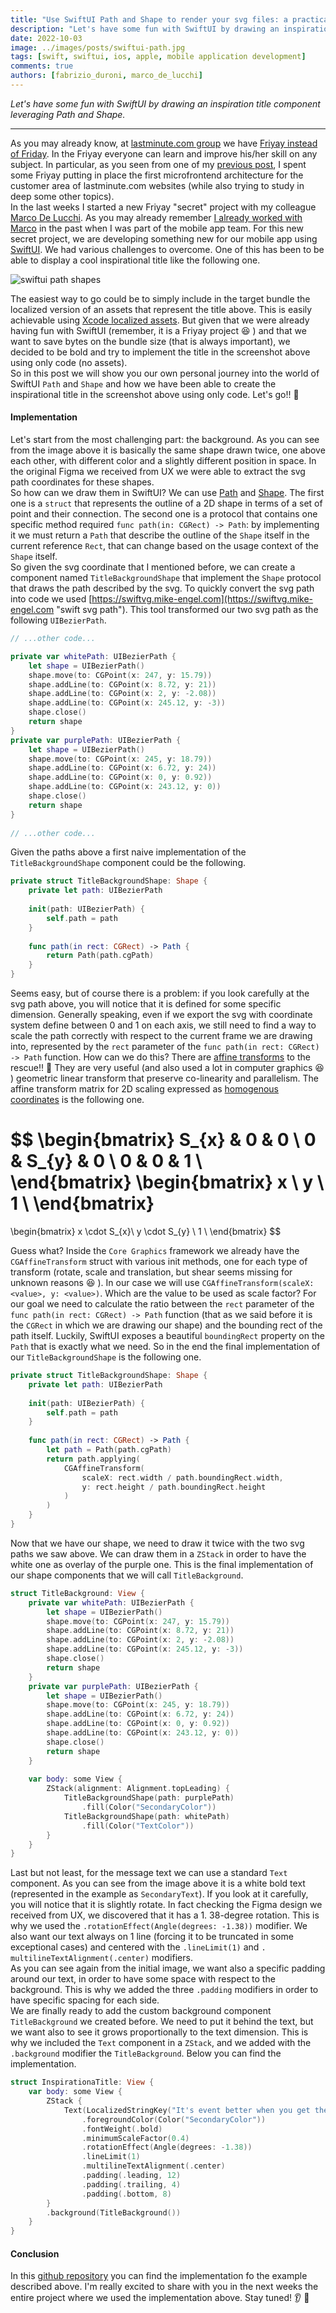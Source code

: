 ```yaml
---
title: "Use SwiftUI Path and Shape to render your svg files: a practical example"
description: "Let's have some fun with SwiftUI by drawing an inspiration title component leveraging Path and Shape."
date: 2022-10-03
image: ../images/posts/swiftui-path.jpg
tags: [swift, swiftui, ios, apple, mobile application development]
comments: true 
authors: [fabrizio_duroni, marco_de_lucchi]
---
```


*Let's have some fun with SwiftUI by drawing an inspiration title component leveraging Path and Shape.*

---

As you may already know, at [lastminute.com group](https://lmgroup.lastminute.com/ "lastminute.com group") we have 
[Friyay instead of Friday](https://technology.lastminute.com/tech-learning-and-development-friyay/ "lastminute.com 
learning"). In the Friyay everyone can learn and improve his/her skill on any subject. In particular, as you seen 
from one of my [previous post](/2022/06/06/microfrontend-module-federation-dynamic-configuration/ "module 
federation"), I spent some Friyay putting in place the first microfrontend architecture for the customer 
area of lastminute.com websites (while also trying to study in deep some other topics).  
In the last weeks I started a new Friyay "secret" project with my colleague 
[Marco De Lucchi](https://www.linkedin.com/in/marcodelucchi/). As you may already remember [I already worked with 
Marco](/2020/01/18/react-native-activate-hermes/ "react native hermes") in the past when I was part of the mobile app 
team.
For this new secret project, we are developing something new for our mobile app 
using [SwiftUI](https://developer.apple.com/xcode/swiftui/ "swiftui"). We had various challenges to overcome. 
One of this has been to be able to display a cool inspirational title like the following one.

![swiftui path shapes](../images/posts/swiftui-path.jpg "The inspirational title we want to create")

The easiest way to go could be to simply include in the target bundle the localized version of an assets that 
represent the title above. This is easily achievable using 
[Xcode localized assets](https://developer.apple.com/documentation/xcode/localizing-assets-in-a-catalog "xcode 
localized assets"). But given that we were already having fun with SwiftUI (remember, it is a Friyay project 
:laughing: ) and that we want to save bytes on the bundle size (that is always important), we decided to be bold and 
try to implement the title in the screenshot above using only code (no assets).  
So in this post we will show you our own personal journey into the world of SwiftUI `Path` and `Shape` and how we 
have been able to create the inspirational title in the screenshot above using only code. Let's go!! :rocket:

#### Implementation

Let's start from the most challenging part: the background. As you can see from the image above it is 
basically the same shape drawn twice, one above each other, with different color and a slightly different position 
in space. In the original Figma we received from UX we were able to extract the svg path coordinates for these shapes.  
So how can we draw them in SwiftUI? We can use [Path](https://developer.apple.com/documentation/swiftui/path 
"swiftui path") and [Shape](https://developer.apple.com/documentation/swiftui/shape "swiftui shape"). The first one 
is a `struct` that represents the outline of a 2D shape in terms of a set of point and their connection. The second 
one is a protocol that contains one specific method required `func path(in: CGRect) -> Path`: by implementing it we 
must return a `Path` that describe the outline of the `Shape` itself in the current reference `Rect`, that can change 
based on the usage context of the `Shape` itself.  
So given the svg coordinate that I mentioned before, we can create a component named `TitleBackgroundShape` that 
implement the `Shape` protocol that draws the path described by the svg. To quickly convert the svg path into code 
we used [https://swiftvg.mike-engel.com](https://swiftvg.mike-engel.com "swift svg path"). This tool transformed our 
two svg path as the following `UIBezierPath`. 

```swift
// ...other code...

private var whitePath: UIBezierPath {
    let shape = UIBezierPath()
    shape.move(to: CGPoint(x: 247, y: 15.79))
    shape.addLine(to: CGPoint(x: 8.72, y: 21))
    shape.addLine(to: CGPoint(x: 2, y: -2.08))
    shape.addLine(to: CGPoint(x: 245.12, y: -3))
    shape.close()
    return shape
}
private var purplePath: UIBezierPath {
    let shape = UIBezierPath()
    shape.move(to: CGPoint(x: 245, y: 18.79))
    shape.addLine(to: CGPoint(x: 6.72, y: 24))
    shape.addLine(to: CGPoint(x: 0, y: 0.92))
    shape.addLine(to: CGPoint(x: 243.12, y: 0))
    shape.close()
    return shape
}
    
// ...other code...    
```

Given the paths above a first naive implementation of the `TitleBackgroundShape` component could be the following.

```swift
private struct TitleBackgroundShape: Shape {
    private let path: UIBezierPath
    
    init(path: UIBezierPath) {
        self.path = path
    }
    
    func path(in rect: CGRect) -> Path {
        return Path(path.cgPath)
    }
}
```

Seems easy, but of course there is a problem: if you look carefully at the svg path above, you will notice that it 
is defined for some specific dimension. Generally speaking, even if we export the svg with coordinate system define 
between 0 and 1 on each axis, we still need to find a way to scale the path correctly with respect to the current 
frame we are drawing into, represented by the `rect` parameter of the `func path(in rect: CGRect) -> Path` function. 
How can we do this? There are 
[affine transforms](https://people.cs.clemson.edu/~dhouse/courses/401/notes/affines-matrices.pdf "affine transform") to 
the rescue!! 
:rocket: They are very useful (and also used a lot in computer graphics :laughing: ) geometric linear transform that 
preserve co-linearity and parallelism. The affine transform matrix for 
2D scaling expressed as [homogenous coordinates](https://people.cs.clemson.edu/~dhouse/courses/401/notes/affines-matrices.pdf "affine transform") is the following one.

$$
\begin{bmatrix}
S_{x} & 0 & 0 \\
0 & S_{y} & 0 \\
0 & 0 & 1 \\
\end{bmatrix}
\begin{bmatrix}
x \\
y \\
1 \\
\end{bmatrix}
=
\begin{bmatrix}
x \cdot S_{x}\\
y \cdot S_{y} \\
1 \\
\end{bmatrix}
$$

Guess what? Inside the `Core Graphics` framework we already have the `CGAffineTransform` struct with various init 
methods, one for each type of transform (rotate, scale and translation, but shear seems missing for unknown reasons 
:laughing: ).
In our case we will use `CGAffineTransform(scaleX: <value>, y: <value>)`. Which are the value to be used as scale factor? 
For our goal we need to calculate the ratio between the `rect` parameter of the `func path(in rect: CGRect) -> Path` 
function (that as we said before it is the `CGRect` in which we are drawing our shape) and the bounding rect of the 
path itself. Luckily, SwiftUI exposes a beautiful `boundingRect` property on the `Path` that is exactly what we need.
So in the end the final implementation of our `TitleBackgroundShape` is the following one.

```swift
private struct TitleBackgroundShape: Shape {
    private let path: UIBezierPath
    
    init(path: UIBezierPath) {
        self.path = path
    }
    
    func path(in rect: CGRect) -> Path {
        let path = Path(path.cgPath)
        return path.applying(
            CGAffineTransform(
                scaleX: rect.width / path.boundingRect.width,
                y: rect.height / path.boundingRect.height
            )
        )
    }
}
```

Now that we have our shape, we need to draw it twice with the two svg paths we saw above. We can draw them in a 
`ZStack` in order to have the white one as overlay of the purple one. This is the final implementation of our shape 
components that we will call `TitleBackground`.

```swift
struct TitleBackground: View {
    private var whitePath: UIBezierPath {
        let shape = UIBezierPath()
        shape.move(to: CGPoint(x: 247, y: 15.79))
        shape.addLine(to: CGPoint(x: 8.72, y: 21))
        shape.addLine(to: CGPoint(x: 2, y: -2.08))
        shape.addLine(to: CGPoint(x: 245.12, y: -3))
        shape.close()
        return shape
    }
    private var purplePath: UIBezierPath {
        let shape = UIBezierPath()
        shape.move(to: CGPoint(x: 245, y: 18.79))
        shape.addLine(to: CGPoint(x: 6.72, y: 24))
        shape.addLine(to: CGPoint(x: 0, y: 0.92))
        shape.addLine(to: CGPoint(x: 243.12, y: 0))
        shape.close()
        return shape
    }
    
    var body: some View {
        ZStack(alignment: Alignment.topLeading) {
            TitleBackgroundShape(path: purplePath)
                .fill(Color("SecondaryColor"))
            TitleBackgroundShape(path: whitePath)
                .fill(Color("TextColor"))
        }
    }
}
```

Last but not least, for the message text we can use a standard `Text` component. As you can see from the image above it 
is a white bold text (represented in the example as `SecondaryText`). If you look  at it carefully, you will notice that 
it is slightly rotate. In fact checking the Figma design we received from UX, we discovered that it has a 1.
38-degree rotation. This is why we used the `.rotationEffect(Angle(degrees: -1.38))` modifier. We also want our text 
always on 1 line (forcing it to be truncated in some exceptional cases) and centered with the `.lineLimit(1)` and `.
multilineTextAlignment(.center)` modifiers.  
As you can see again from the initial image, we want also a specific padding around our text, in order to have some 
space with respect to the background. This is why we added the three `.padding` modifiers in order to have specific 
spacing for each side.  
We are finally ready to add the custom background  component `TitleBackground` we created before. We need to put it 
behind the text, but we want also to see it grows proportionally to the text dimension. This is why we included the 
`Text` component in a `ZStack`, and we added with the `.background` modifier the `TitleBackground`. Below you can find 
the implementation.

```swift
struct InspirationaTitle: View {
    var body: some View {
        ZStack {
            Text(LocalizedStringKey("It's event better when you get there!"))
                .foregroundColor(Color("SecondaryColor"))
                .fontWeight(.bold)
                .minimumScaleFactor(0.4)
                .rotationEffect(Angle(degrees: -1.38))
                .lineLimit(1)
                .multilineTextAlignment(.center)
                .padding(.leading, 12)
                .padding(.trailing, 4)
                .padding(.bottom, 8)
        }
        .background(TitleBackground())
    }
}
```

#### Conclusion

In this [github repository](https://github.com/chicio/Path-Example "swiftui path example") you can find the 
implementation fo the example described above. I'm really excited to share with you in the next weeks the entire 
project where we used the implementation above. Stay tuned! :ear: :rocket:

